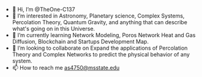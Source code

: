 - 👋 Hi, I’m @TheOne-C137
- 👀 I’m interested in Astronomy, Planetary science, Complex Systems, Percolation Theory, Quantum Gravity, and anything that can describe what's going on in this Universe.
- 🌱 I’m currently learning Network Modeling, Poros Network Heat and Gas Diffusion, Blockchain and Startups Development Map. 
- 💞️ I’m looking to collaborate on Expand the applications of Percolation Theory and Complex Networks to predict the physical behavior of any system.   
- 📫 How to reach me as4750@msstate.edu

<!---
TheOne-C137/TheOne-C137 is a ✨ special ✨ repository because its `README.md` (this file) appears on your GitHub profile.
You can click the Preview link to take a look at your changes.
--->
